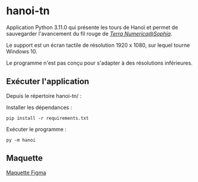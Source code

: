 # hanoi-tn

Application Python 3.11.0 qui présente les tours de Hanoï et permet de sauvegarder l'avancement du fil rouge de [*Terra Numerica@Sophia*](https://terra-numerica.org).

Le support est un écran tactile de résolution 1920 x 1080, sur lequel tourne Windows 10.

Le programme n'est pas conçu pour s'adapter à des résolutions inférieures.

## Exécuter l'application

Depuis le répertoire hanoi-tn/ :

Installer les dépendances : 

```
pip install -r requirements.txt
```

Exécuter le programme :

```
py -m hanoi
```

## Maquette

[Maquette Figma](https://www.figma.com/file/jT2H6aF2c8Ud4wa9nT9Aj4/Tours-de-Hano%C3%AF)
